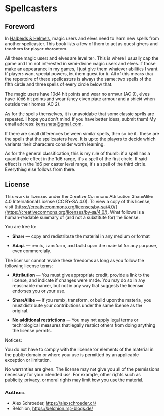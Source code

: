 # Spellcasters

## Foreword

In [Halberds &
Helmets](https://alexschroeder.ch/wiki/Halberds_and_Helmets), magic
users and elves need to learn new spells from another spellcaster.
This book lists a few of them to act as quest givers and teachers for
player characters.

All these magic users and elves are level ten. This is where I usually
cap the game and I'm not interested in semi-divine magic users and
elves. If those make an appearance in my games, I just give them
whatever abilities I want. If players want special powers, let them
quest for it. All of this means that the repertoire of these
spellcasters is always the same: two spells of the fifth circle and
three spells of every circle below that.

The magic users have 10d4 hit points and wear no armour (AC 9), elves
have 10d6 hit points and wear fancy elven plate armour and a shield
when outside their homes (AC 2).

As for the spells themselves, it is unavoidable that some classic
spells are repeated. I hope you don't mind. If you have better ideas,
submit them! My email address:
[kensanata@gmail.com](mailto:kensanata@gmail.com).

If there are small differences between similar spells, then so be it.
These are the spells that the spellcasters have. It is up to the
players to decide which variants their characters consider worth
learning.

As for the general classification, this is my rule of thumb: if a
spell has a quantifiable effect in the 1d6 range, it's a spell of the
first circle. If said effect is in the 1d6 per caster level range,
it's a spell of the third circle. Everything else follows from there.

## License

This work is licensed under the Creative Commons Attribution
ShareAlike 4.0 International License (CC BY-SA 4.0). To view a copy of
this license, visit
[https://creativecommons.org/licenses/by-sa/4.0/](https://creativecommons.org/licenses/by-sa/4.0/).
What follows is a human-readable summary of (and not a substitute for)
the license.

You are free to:

- **Share** — copy and redistribute the material in any medium or format

- **Adapt** — remix, transform, and build upon the material for any
  purpose, even commercially.

The licensor cannot revoke these freedoms as long as you follow the
following license terms:

- **Attribution** — You must give appropriate credit, provide a link
  to the license, and indicate if changes were made. You may do so in
  any reasonable manner, but not in any way that suggests the licensor
  endorses you or your use.

- **ShareAlike** — If you remix, transform, or build upon the
  material, you must distribute your contributions under the same
  license as the original.

- **No additional restrictions** — You may not apply legal terms or
  technological measures that legally restrict others from doing
  anything the license permits.

Notices:

You do not have to comply with the license for elements of the
material in the public domain or where your use is permitted by an
applicable exception or limitation.

No warranties are given. The license may not give you all of the
permissions necessary for your intended use. For example, other rights
such as publicity, privacy, or moral rights may limit how you use the
material.

### Authors

- Alex Schroeder, https://alexschroeder.ch/
- Belchion, https://belchion.rsp-blogs.de/
